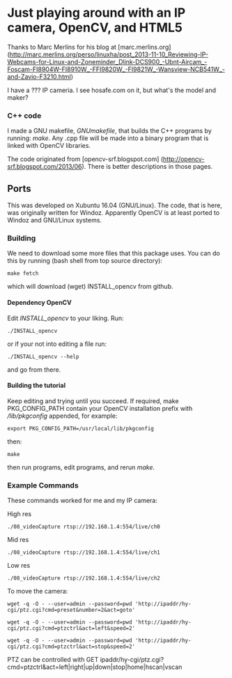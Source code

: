 # Just playing around with an IP camera, OpenCV, and HTML5

Thanks to Marc Merlins for his blog at 
[marc.merlins.org] (http://marc.merlins.org/perso/linuxha/post_2013-11-10_Reviewing-IP-Webcams-for-Linux-and-Zoneminder_Dlink-DCS900_-Ubnt-Aircam_-Foscam-FI8904W-FI8910W_-FFI9820W_-FI9821W_-Wansview-NCB541W_-and-Zavio-F3210.html)

I have a ??? IP cameria.  I see hosafe.com on it, but what's the model and
maker?


### C++ code

I made a GNU makefile, *GNUmakefile*, that builds the C++ programs
by running: *make*.  Any .cpp file will be made into a binary program
that is linked with OpenCV libraries.

The code originated from
[opencv-srf.blogspot.com]
(http://opencv-srf.blogspot.com/2013/06).  There is better descriptions in
those pages.


## Ports

This was developed on Xubuntu 16.04 (GNU/Linux).  The code, that is here,
was originally written for Windoz.  Apparently OpenCV is at least ported
to Windoz and GNU/Linux systems.


### Building

We need to download some more files that this package uses.  You can
do this by running (bash shell from top source directory):
```
make fetch
```
which will download (wget) INSTALL_opencv from github.


#### Dependency OpenCV

Edit *INSTALL_opencv* to your
liking.  Run:


  ```
  ./INSTALL_opencv
  ```
or if your not into editing a file run:
  ```
  ./INSTALL_opencv --help
  ```
and go from there.


#### Building the tutorial

Keep editing and trying until you succeed.  If required, make
PKG_CONFIG_PATH contain your OpenCV installation prefix with
*/lib/pkgconfig* appended, for example:
  ```
  export PKG_CONFIG_PATH=/usr/local/lib/pkgconfig
  ```

then:
  ```
  make
  ```

then run programs, edit programs, and rerun *make*.


### Example Commands


These commands worked for me and my IP camera:


High res

```
./08_videoCapture rtsp://192.168.1.4:554/live/ch0
```

Mid res

```
./08_videoCapture rtsp://192.168.1.4:554/live/ch1
```

Low res

```
./08_videoCapture rtsp://192.168.1.4:554/live/ch2
```

To move the camera:
```
wget -q -O - --user=admin --password=pwd 'http://ipaddr/hy-cgi/ptz.cgi?cmd=preset&number=2&act=goto'

wget -q -O - --user=admin --password=pwd 'http://ipaddr/hy-cgi/ptz.cgi?cmd=ptzctrl&act=left&speed=2'

wget -q -O - --user=admin --password=pwd 'http://ipaddr/hy-cgi/ptz.cgi?cmd=ptzctrl&act=stop&speed=2'
```


PTZ can be controlled with GET
ipaddr/hy-cgi/ptz.cgi?cmd=ptzctrl&act=left|right|up|down|stop|home|hscan|vscan


